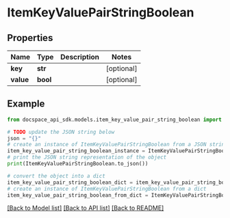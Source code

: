 # ItemKeyValuePairStringBoolean

## Properties

Name | Type | Description | Notes
------------ | ------------- | ------------- | -------------
**key** | **str** |  | [optional] 
**value** | **bool** |  | [optional] 

## Example

```python
from docspace_api_sdk.models.item_key_value_pair_string_boolean import ItemKeyValuePairStringBoolean

# TODO update the JSON string below
json = "{}"
# create an instance of ItemKeyValuePairStringBoolean from a JSON string
item_key_value_pair_string_boolean_instance = ItemKeyValuePairStringBoolean.from_json(json)
# print the JSON string representation of the object
print(ItemKeyValuePairStringBoolean.to_json())

# convert the object into a dict
item_key_value_pair_string_boolean_dict = item_key_value_pair_string_boolean_instance.to_dict()
# create an instance of ItemKeyValuePairStringBoolean from a dict
item_key_value_pair_string_boolean_from_dict = ItemKeyValuePairStringBoolean.from_dict(item_key_value_pair_string_boolean_dict)
```
[[Back to Model list]](../README.md#documentation-for-models) [[Back to API list]](../README.md#documentation-for-api-endpoints) [[Back to README]](../README.md)



